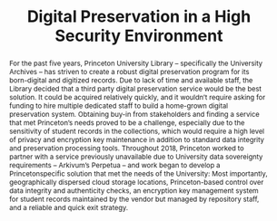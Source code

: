 ---
abstract: 'For the past five years, Princeton University Library – specifically the
  University Archives – has striven to create a robust digital preservation program
  for its born-digital and digitized records. Due to lack of time and available staff,
  the Library decided that a third party digital preservation service would be the
  best solution. It could be acquired relatively quickly, and it wouldn’t require
  asking for funding to hire multiple dedicated staff to build a home-grown digital
  preservation system. Obtaining buy-in from stakeholders and finding a service that
  met Princeton’s needs proved to be a challenge, especially due to the sensitivity
  of student records in the collections, which would require a high level of privacy
  and encryption key maintenance in addition to standard data integrity and preservation
  processing tools. Throughout 2018, Princeton worked to partner with a service previously
  unavailable due to University data sovereignty requirements – Arkivum’s Perpetua
  – and work began to develop a Princetonspecific solution that met the needs of the
  University: Most importantly, geographically dispersed cloud storage locations,
  Princeton-based control over data integrity and authenticity checks, an encryption
  key management system for student records maintained by the vendor but managed by
  repository staff, and a reliable and quick exit strategy.'
creators:
- Berdini, Annalise
date: null
document_url: https://services.phaidra.univie.ac.at/api/object/o:1079915/download
grand_parent: iPRES
institutions: []
keywords: []
landing_page_url: https://phaidra.univie.ac.at/o:1079915
language: eng
layout: publication
license: CC BY 4.0 International
notes_url: null
parent: iPRES 2019
presentation_url: null
publication_type: paper
size: 107416
source_name: iPRES
title: 'Digital Preservation in a High Security Environment '
year: 2019
---